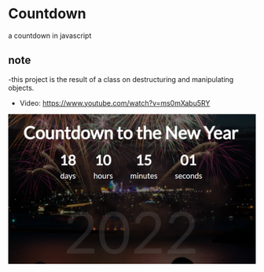 # Countdown
a countdown in javascript

## note
-this project is the result of a class on destructuring and manipulating objects.
- Video: https://www.youtube.com/watch?v=ms0mXabu5RY

![alt text](https://github.com/i-Lucas/Countdown/blob/main/img/1.png)